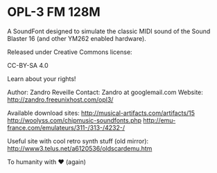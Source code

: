 OPL-3 FM 128M
=============

A SoundFont designed to simulate the classic MIDI sound of the Sound Blaster 16 (and other YM262 enabled hardware).

Released under Creative Commons license:

CC-BY-SA 4.0

Learn about your rights!

Author:  Zandro Reveille
Contact: Zandro at googlemail.com
Website: http://zandro.freeunixhost.com/opl3/

Available download sites:
http://musical-artifacts.com/artifacts/15
http://woolyss.com/chipmusic-soundfonts.php
http://emu-france.com/emulateurs/311-/313-/4232-/

Useful site with cool retro synth stuff (old mirror):
http://www3.telus.net/a6120536/oldscardemu.htm

To humanity with ❤ (again)
